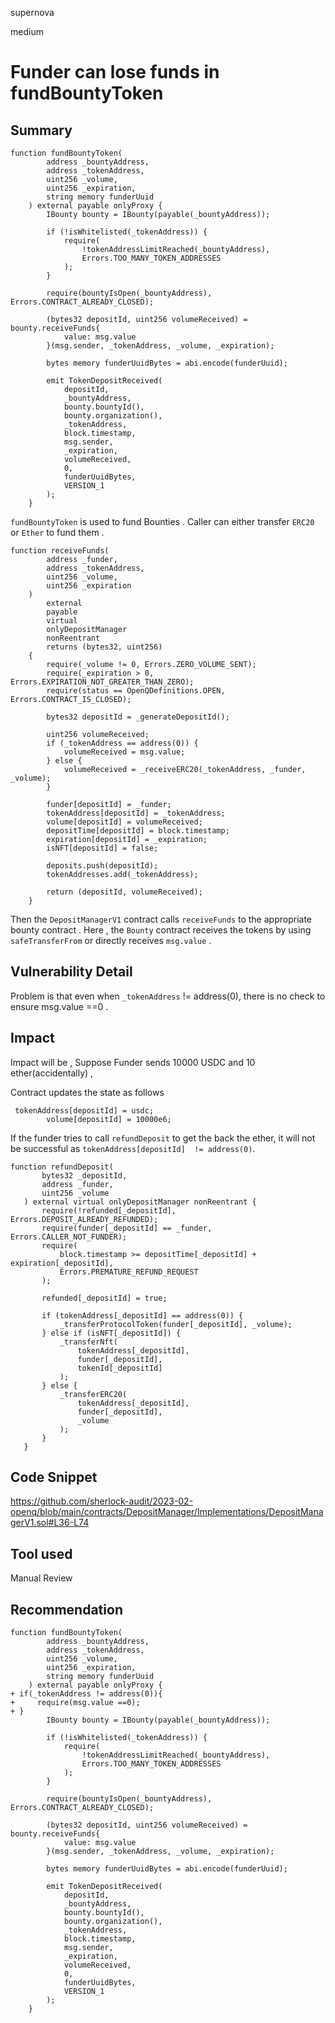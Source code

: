 supernova

medium

# Funder can lose funds in fundBountyToken

## Summary
```solidity
function fundBountyToken(
        address _bountyAddress,
        address _tokenAddress,
        uint256 _volume,
        uint256 _expiration,
        string memory funderUuid
    ) external payable onlyProxy {
        IBounty bounty = IBounty(payable(_bountyAddress));

        if (!isWhitelisted(_tokenAddress)) {
            require(
                !tokenAddressLimitReached(_bountyAddress),
                Errors.TOO_MANY_TOKEN_ADDRESSES
            );
        }

        require(bountyIsOpen(_bountyAddress), Errors.CONTRACT_ALREADY_CLOSED);

        (bytes32 depositId, uint256 volumeReceived) = bounty.receiveFunds{
            value: msg.value
        }(msg.sender, _tokenAddress, _volume, _expiration);

        bytes memory funderUuidBytes = abi.encode(funderUuid);

        emit TokenDepositReceived(
            depositId,
            _bountyAddress,
            bounty.bountyId(),
            bounty.organization(),
            _tokenAddress,
            block.timestamp,
            msg.sender,
            _expiration,
            volumeReceived,
            0,
            funderUuidBytes,
            VERSION_1
        );
    }
```
`fundBountyToken` is used to fund Bounties . Caller can either transfer `ERC20` or `Ether` to fund them .
```solidity
function receiveFunds(
        address _funder,
        address _tokenAddress,
        uint256 _volume,
        uint256 _expiration
    )
        external
        payable
        virtual
        onlyDepositManager
        nonReentrant
        returns (bytes32, uint256)
    {
        require(_volume != 0, Errors.ZERO_VOLUME_SENT);
        require(_expiration > 0, Errors.EXPIRATION_NOT_GREATER_THAN_ZERO);
        require(status == OpenQDefinitions.OPEN, Errors.CONTRACT_IS_CLOSED);

        bytes32 depositId = _generateDepositId();

        uint256 volumeReceived;
        if (_tokenAddress == address(0)) {
            volumeReceived = msg.value;
        } else {
            volumeReceived = _receiveERC20(_tokenAddress, _funder, _volume);
        }

        funder[depositId] = _funder;
        tokenAddress[depositId] = _tokenAddress;
        volume[depositId] = volumeReceived;
        depositTime[depositId] = block.timestamp;
        expiration[depositId] = _expiration;
        isNFT[depositId] = false;

        deposits.push(depositId);
        tokenAddresses.add(_tokenAddress);

        return (depositId, volumeReceived);
    }
```
 Then the `DepositManagerV1` contract calls `receiveFunds` to the appropriate bounty contract . 
Here , the `Bounty` contract receives the tokens by using `safeTransferFrom` or directly receives `msg.value` . 
## Vulnerability Detail
Problem is that even when `_tokenAddress` != address(0), there is no check to ensure msg.value ==0 . 
 
## Impact
Impact will be , 
Suppose Funder sends 10000 USDC and 10 ether(accidentally) , 

Contract updates the state as follows
```solidity 
 tokenAddress[depositId] = usdc;
        volume[depositId] = 10000e6;
 ```
 If the funder tries to call `refundDeposit` to get the back the ether, it will not be successful as `tokenAddress[depositId]  != address(0)`.
 ```solidity
 function refundDeposit(
        bytes32 _depositId,
        address _funder,
        uint256 _volume
    ) external virtual onlyDepositManager nonReentrant {
        require(!refunded[_depositId], Errors.DEPOSIT_ALREADY_REFUNDED);
        require(funder[_depositId] == _funder, Errors.CALLER_NOT_FUNDER);
        require(
            block.timestamp >= depositTime[_depositId] + expiration[_depositId],
            Errors.PREMATURE_REFUND_REQUEST
        );

        refunded[_depositId] = true;

        if (tokenAddress[_depositId] == address(0)) {
            _transferProtocolToken(funder[_depositId], _volume);
        } else if (isNFT[_depositId]) {
            _transferNft(
                tokenAddress[_depositId],
                funder[_depositId],
                tokenId[_depositId]
            );
        } else {
            _transferERC20(
                tokenAddress[_depositId],
                funder[_depositId],
                _volume
            );
        }
    }
  ```
 
## Code Snippet
https://github.com/sherlock-audit/2023-02-openq/blob/main/contracts/DepositManager/Implementations/DepositManagerV1.sol#L36-L74
## Tool used

Manual Review

## Recommendation
```solidity
function fundBountyToken(
        address _bountyAddress,
        address _tokenAddress,
        uint256 _volume,
        uint256 _expiration,
        string memory funderUuid
    ) external payable onlyProxy {
+ if(_tokenAddress != address(0)){
+     require(msg.value ==0);
+ }
        IBounty bounty = IBounty(payable(_bountyAddress));

        if (!isWhitelisted(_tokenAddress)) {
            require(
                !tokenAddressLimitReached(_bountyAddress),
                Errors.TOO_MANY_TOKEN_ADDRESSES
            );
        }

        require(bountyIsOpen(_bountyAddress), Errors.CONTRACT_ALREADY_CLOSED);

        (bytes32 depositId, uint256 volumeReceived) = bounty.receiveFunds{
            value: msg.value
        }(msg.sender, _tokenAddress, _volume, _expiration);

        bytes memory funderUuidBytes = abi.encode(funderUuid);

        emit TokenDepositReceived(
            depositId,
            _bountyAddress,
            bounty.bountyId(),
            bounty.organization(),
            _tokenAddress,
            block.timestamp,
            msg.sender,
            _expiration,
            volumeReceived,
            0,
            funderUuidBytes,
            VERSION_1
        );
    }
```